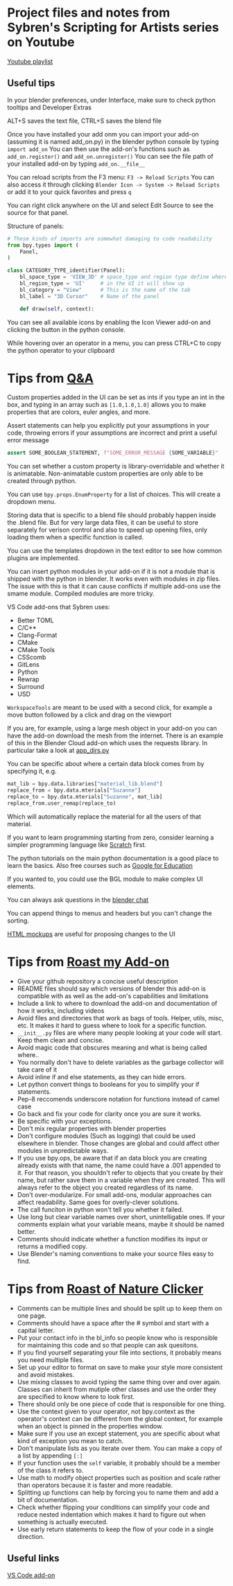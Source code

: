 # Project files and notes from Sybren's Scripting for Artists series on Youtube

[Youtube playlist](https://www.youtube.com/playlist?list=PLa1F2ddGya_8acrgoQr1fTeIuQtkSd6BW)

## Useful tips

In your blender preferences, under Interface, make sure to check python tooltips and Developer Extras 

ALT+S saves the text file, CTRL+S saves the blend file

Once you have installed your add onm you can import your add-on (assuming it is named add_on.py) in the blender python console by typing `import add_on`
You can then use the add-on's functions such as `add_on.register()` and `add_on.unregister()`
You can see the file path of your installed add-on by typing `add_on.__file__`

You can reload scripts from the F3 menu: `F3 -> Reload Scripts` You can also access it through clicking `Blender Icon -> System -> Reload Scripts` or add it to your quick favorites and press `q`

You can right click anywhere on the UI and select Edit Source to see the source for that panel.

Structure of panels: 

``` python
# These kinds of imports are somewhat damaging to code readability
from bpy.types import (
    Panel,
)

class CATEGORY_TYPE_identifier(Panel):
    bl_space_type = 'VIEW_3D' # space_type and region type define where
    bl_region_type = 'UI'     # in the UI it will show up
    bl_category = "View"      # This is the name of the tab
    bl_label = "3D Cursor"    # Name of the panel

    def draw(self, context):
```

You can see all available icons by enabling the Icon Viewer add-on and clicking the button in the python console.

While hovering over an operator in a menu, you can press CTRL+C to copy the python operator to your clipboard

# Tips from [Q&A](https://www.youtube.com/watch?v=Iupx9zP4boM)

Custom properties added in the UI can be set as ints if you type an int in the box, and typing in an array such as `[1.0,1.0,1.0]` allows you to make properties that are colors, euler angles, and more.

Assert statements can help you explicitly put your assumptions in your code, throwing errors if your assumptions are incorrect and print a useful error message

``` python
assert SOME_BOOLEAN_STATEMENT, f"SOME_ERROR_MESSAGE {SOME_VARIABLE}"
```

You can set whether a custom property is library-overridable and whether it is animatable. Non-animatable custom properties are only able to be created through python.

You can use `bpy.props.EnumProperty` for a list of choices. This will create a dropdown menu.

Storing data that is specific to a blend file should probably happen inside the .blend file. But for very large data files, it can be useful to store separately for verison control and also to speed up opening files, only loading them when a specific function is called.

You can use the templates dropdown in the text editor to see how common plugins are implemented.

You can insert python modules in your add-on if it is not a module that is shipped with the python in blender. It works even with modules in zip files. The issue with this is that it can cause conflicts if multiple add-ons use the smame module. Compiled modules are more tricky.

VS Code add-ons that Sybren uses:
* Better TOML
* C/C**
* Clang-Format
* CMake
* CMake Tools
* CSScomb
* GitLens
* Python
* Rewrap
* Surround
* USD

`WorkspaceTools` are meant to be used with a second click, for example a move button followed by a click and drag on the viewport

If you are, for example, using a large mesh object in your add-on you can have the add-on download the mesh from the internet. There is an example of this in the Blender Cloud add-on which uses the requests library. In particular take a look at [app_dirs.py](https://github.com/dfelinto/blender-cloud-addon/blob/master/blender_cloud/appdirs.py)

You can be specific about where a certain data block comes from by specifying it, e.g.
``` python 
mat_lib = bpy.data.libraries["material_lib.blend"]
replace_from = bpy.data.mterials["Suzanne"]
replace_to = bpy.data.mterials["Suzanne", mat_lib]
replace_from.user_remap(replace_to)
```
Which will automatically replace the material for all the users of that material.

If you want to learn programming starting from zero, consider learning a simpler programming language like [Scratch](https://scratch.mit.edu/) first.

The python tutorials on the main python documentation is a good place to learn the basics. Also free courses such as [Google for Education](https://csfirst.withgoogle.com/s/en/home) 

If you wanted to, you could use the BGL module to make complex UI elements.

You can always ask questions in the [blender chat](blender.chat/channel/python)

You can append things to menus and headers but you can't change the sorting.

[HTML mockups](https://github.com/venomgfx/blender-ui) are useful for proposing changes to the UI

# Tips from [Roast my Add-on](https://www.youtube.com/watch?v=_8KsNVE6KJs)

* Give your github repository a concise useful description
* README files should say which versions of blender this add-on is compatible with as well as the add-on's capabilities and limitations
* Include a link to where to download the add-on and documentation of how it works, including videos
* Avoid files and directories that work as bags of tools. Helper, utils, misc, etc. It makes it hard to guess where to look for a specific function.
* `__init__.py` files are where many people looking at your code will start. Keep them clean and concise.
* Avoid magic code that obscures meaning and what is being called where..
* You normally don't have to delete variables as the garbage collector will take care of it
* Avoid inline if and else statements, as they can hide errors.
* Let python convert things to booleans for you to simplify your if statements.
* Pep-8 reccomends underscore notation for functions instead of camel case
* Go back and fix your code for clarity once you are sure it works.
* Be specific with your exceptions.
* Don't mix regular properties with blender properties
* Don't configure modules (Such as logging) that could be used elsewhere in blender. Those changes are global and could affect other modules in unpredictable ways.
* If you use bpy.ops, be aware that if an data block you are creating already exists with that name, the name could have a .001 appended to it. For that reason, you shouldn't refer to objects that you create by their name, but rather save them in a variable when they are created. This will always refer to the object you created regardless of its name.
* Don't over-modularize. For small add-ons, modular approaches can affect readability. Same goes for overly-clever solutions.
* The call funciton in python won't tell you whether it failed.
* Use long but clear variable names over short, unintelligable ones. If your comments explain what your variable means, maybe it should be named better.
* Comments should indicate whether a function modifies its input or returns a modified copy.
* Use Blender's naming conventions to make your source files easy to find.

# Tips from [Roast of Nature Clicker](https://www.youtube.com/watch?v=uBDc0Eq70kM)

* Comments can be multiple lines and should be split up to keep them on one page.
* Comments should have a space after the \# symbol and start with a capital letter.
* Put your contact info in the bl_info so people know who is responsible for maintaining this code and so that people can ask quesitons.
* If you find yourself separating your file into sections, it probably means you need multiple files.
* Set up your editor to format on save to make your style more consistent and avoid mistakes.
* Use mixing classes to avoid typing the same thing over and over again. Classes can inherit from mutiple other classes and use the order they are specified to know where to look first.
* There should only be one piece of code that is responsible for one thing.
* Use the context given to your operator, not bpy.context as the operator's context can be different from the global context, for example when an object is pinned in the properties window.
* Make sure if you use an except statement, you are specific about what kind of exception you mean to catch.
* Don't manipulate lists as you iterate over them. You can make a copy of a list by appending `[:]`
* If your function uses the `self` variable, it probably should be a member of the class it refers to.
* Use math to modify object properties such as position and scale rather than operators because it is faster and more readable.
* Splitting up functions can help by forcing you to name them and add a bit of documentation.
* Check whether flipping your conditions can simplify your code and reduce nested indentation which makes it hard to figure out when something is actually executed.
* Use early return statements to keep the flow of your code in a single direction.

## Useful links

[VS Code add-on](https://marketplace.visualstudio.com/items?itemName=JacquesLucke.blender-development)
